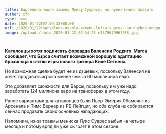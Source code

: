 ```yaml
---
title: Барселона нашла замену Луису Суаресу, но нужно много платить
author: xfr
type: news
date: 2020-01-22T07:59:32+00:00
url: /2020/01/22/barselona-nashla-zamenu-luisu-suaresu-no-nuzhno-mnogo-platit/
image: /uploads/photo_2020-01-22_02-54-28-e1579679967588.jpg

---
```

**Каталонцы хотят подписать форварда Валенсии Родриго. Marca сообщает, что Барса считает возможной хорошую адаптацию бразильца к стилю игры нового тренера Кике Сетьена.**

Но возможная сделка будет не из дешевых, поскольку Валенсия не хочет продавать игрока менее чем за 60 миллионов евро.

Это добавляет сложности для Барсы, поскольку им уже надо заработать 124 миллиона евро на трансферах в этом году.

Ранее вариантами для каталонцев были Пьер-Эмерик Обамеянг из Арсенала и Тимо Вернер из РБ Лейпциг, но оба клуба не собираются сейчас продавать своих основных нападающих.

Напомним, из-за травмы мениска Луис Суарес выбыл на четыре месяца и потому вряд ли уже сыграет в этом сезоне.